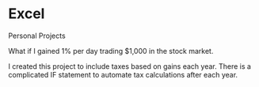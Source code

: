 # Excel
Personal Projects

What if I gained 1% per day trading $1,000 in the stock market.  

I created this project to include taxes based on gains each year. There is a complicated IF statement to automate tax calculations after each year.
